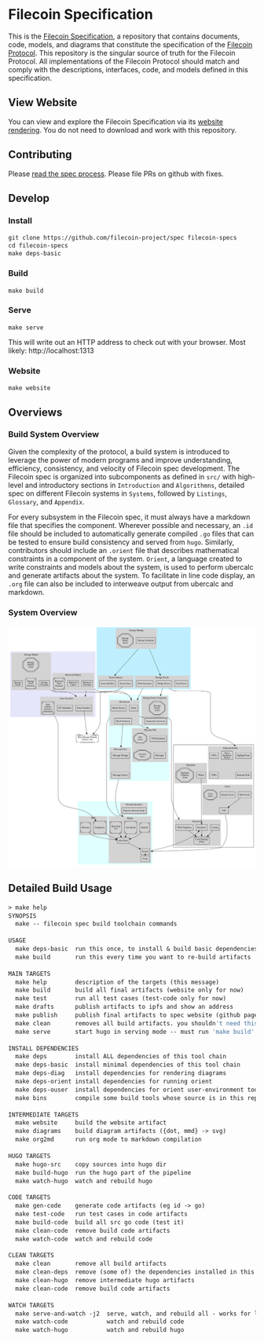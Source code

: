 # Filecoin Specification

This is the [Filecoin Specification](https://github.com/filecoin-project/specs), a repository that contains documents, code, models, and diagrams that constitute the specification of the [Filecoin Protocol](https://filecoin.io). This repository is the singular source of truth for the Filecoin Protocol. All implementations of the Filecoin Protocol should match and comply with the descriptions, interfaces, code, and models defined in this specification.

## View Website

You can view and explore the Filecoin Specification via its [website rendering](https://filecoin-project.github.io/specs). You do not need to download and work with this repository.

## Contributing

Please [read the spec process](https://filecoin-project.github.io/specs/#intro__process). Please file PRs on github with fixes.

## Develop

### Install

```
git clone https://github.com/filecoin-project/spec filecoin-specs
cd filecoin-specs
make deps-basic
```

### Build

```
make build
```

### Serve

```
make serve
```

This will write out an HTTP address to check out with your browser. Most likely: http://localhost:1313

### Website

```
make website
```

## Overviews

### Build System Overview

Given the complexity of the protocol, a build system is introduced to leverage the power of modern programs and improve understanding, efficiency, consistency, and velocity of Filecoin spec development. The Filecoin spec is organized into subcomponents as defined in `src/` with high-level and introductory sections in `Introduction` and `Algorithmns`, detailed spec on different Filecoin systems in `Systems`, followed by `Listings`, `Glossary`, and `Appendix`.

For every subsystem in the Filecoin spec, it must always have a markdown file that specifies the component. Wherever possible and necessary, an `.id` file should be included to automatically generate compiled `.go` files that can be tested to ensure build consistency and served from `hugo`. Similarly, contributors should include an `.orient` file that describes mathematical constraints in a component of the system. `Orient`, a language created to write constraints and models about the system, is used to perform ubercalc and generate artifacts about the system. To facilitate in line code display, an `.org` file can also be included to interweave output from ubercalc and markdown.

 <!--
 An architectural diagram of the build system can be found below.
  This is outdated. fix it and bring back.
<img src="src/diagrams/buildsys/buildsys.svg" width="50%">
-->

### System Overview

<img src="src/diagrams/overview1/overview.svg" />

## Detailed Build Usage

```makefile
> make help
SYNOPSIS
  make -- filecoin spec build toolchain commands

USAGE
  make deps-basic  run this once, to install & build basic dependencies
  make build       run this every time you want to re-build artifacts

MAIN TARGETS
  make help        description of the targets (this message)
  make build       build all final artifacts (website only for now)
  make test        run all test cases (test-code only for now)
  make drafts      publish artifacts to ipfs and show an address
  make publish     publish final artifacts to spec website (github pages)
  make clean       removes all build artifacts. you shouldn't need this
  make serve       start hugo in serving mode -- must run 'make build' on changes manually

INSTALL DEPENDENCIES
  make deps        install ALL dependencies of this tool chain
  make deps-basic  install minimal dependencies of this tool chain
  make deps-diag   install dependencies for rendering diagrams
  make deps-orient install dependencies for running orient
  make deps-ouser  install dependencies for orient user-environment tooling
  make bins        compile some build tools whose source is in this repo

INTERMEDIATE TARGETS
  make website     build the website artifact
  make diagrams    build diagram artifacts ({dot, mmd} -> svg)
  make org2md      run org mode to markdown compilation

HUGO TARGETS
  make hugo-src    copy sources into hugo dir
  make build-hugo  run the hugo part of the pipeline
  make watch-hugo  watch and rebuild hugo

CODE TARGETS
  make gen-code    generate code artifacts (eg id -> go)
  make test-code   run test cases in code artifacts
  make build-code  build all src go code (test it)
  make clean-code  remove build code artifacts
  make watch-code  watch and rebuild code

CLEAN TARGETS
  make clean       remove all build artifacts
  make clean-deps  remove (some of) the dependencies installed in this repo
  make clean-hugo  remove intermediate hugo artifacts
  make clean-code  remove build code artifacts

WATCH TARGETS
  make serve-and-watch -j2  serve, watch, and rebuild all - works for live edit
  make watch-code           watch and rebuild code
  make watch-hugo           watch and rebuild hugo
```

